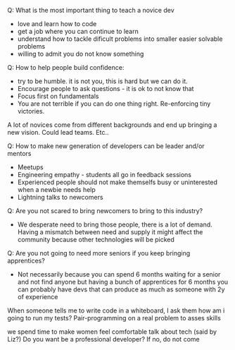 
Q: What is the most important thing to teach a novice dev
- love and learn how to code
- get a job where you can continue to learn
- understand how to tackle dificult problems into smaller easier solvable problems
- willing to admit you do not know something

Q: How to help people build confidence:
- try to be humble. it is not you, this is hard but we can do it.
- Encourage people to ask questions - it is ok to not know that
- Focus first on fundamentals
- You are not terrible if you can do one thing right. Re-enforcing
tiny victories.

A lot of novices come from different backgrounds and end up bringing a new
vision. Could lead teams. Etc.. 

Q: How to make new generation of developers can be leader and/or mentors
- Meetups
- Engineering empathy - students all go in feedback sessions
- Experienced people should not make themselfs busy or uninterested when
a newbie needs help
- Lightning talks to newcomers

Q: Are you not scared to bring newcomers to bring to this industry?
- We desperate need to bring those people, there is a lot of demand. Having a
mismatch between need and supply it might affect the community because other
technologies will be picked

Q: Are you not going to need more seniors if you keep bringing apprentices?
- Not necessarily because you can spend 6 months waiting for a senior and not
find anyone but having a bunch of apprentices for 6 months you can probably
have devs that can produce as much as someone with 2y of experience


When someone tells me to write code in a whiteboard, I ask them how am i going
to run my tests?
Pair-programming on a real problem to asses skills

we spend time to make women feel comfortable talk about tech (said by Liz?)
Do you want be a professional developer? If no, do not come

